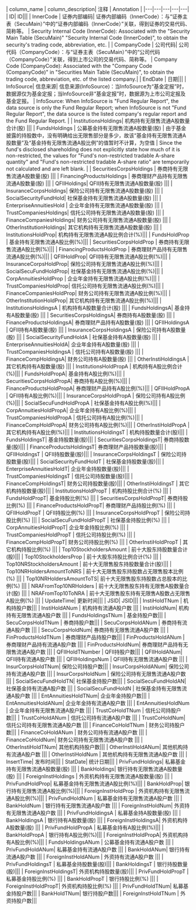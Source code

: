 | column_name | column_description| 注释 | Annotation |
|---|---|---|---|---|
| ID| ID|||
| InnerCode | 证券内部编码| 证券内部编码（InnerCode）：与“证券主表（SecuMain）”中的“证券内部编码（InnerCode）”关联，得到证券的交易代码、简称等。 | Security Internal Code (InnerCode): Associated with the "Security Main Table (SecuMain)" "Security Internal Code (InnerCode)", to obtain the security's trading code, abbreviation, etc. |
| CompanyCode | 公司代码| 公司代码（CompanyCode）：与“证券主表（SecuMain）”中的“公司代码（CompanyCode）”关联，得到上市公司的交易代码、简称等。 | Company Code (CompanyCode): Associated with the "Company Code (CompanyCode)" in "Securities Main Table (SecuMain)", to obtain the trading code, abbreviation, etc. of the listed company.|
| EndDate | 日期|||
| InfoSource| 信息来源| 信息来源(InfoSource)：当InfoSource为“基金定报”时，数据源仅为基金定报；当InfoSource非“基金定报”时，数据源为上市公司定报及基金定报。 | InfoSource: When InfoSource is "Fund Regular Report", the data source is only the Fund Regular Report; when InfoSource is not "Fund Regular Report", the data source is the listed company's regular report and the Fund Regular Report. |
| InstitutionsHoldings| 机构持有无限售流通A股数量合计(股) |||
| FundsHoldings | 公募基金持有无限售流通A股数量(股) | 由于基金披露的持股数中，没有明确给出无限售部分是多少，故该“基金持有无限售流通A股数量”及“基金持有无限售流通A股比例”的值暂时不计算，为空值 | Since the fund's disclosed shareholding does not explicitly state how much of it is non-restricted, the values for "Fund's non-restricted tradable A-share quantity" and "Fund's non-restricted tradable A-share ratio" are temporarily not calculated and are left blank. |
| SecuritiesCorpsHoldings | 券商持有无限售流通A股数量(股) |||
| FinancingProductsHoldings | 券商理财产品持有无限售流通A股数量(股) |||
| QFIIHoldings| QFII持有无限售流通A股数量(股) |||
| InsuranceCorpsHoldings| 保险公司持有无限售流通A股数量(股) |||
| SocialSecurityFundHold| 社保基金持有无限售流通A股数量(股) |||
| EnterpriseAnnuitiesHold | 企业年金持有无限售流通A股数量(股) |||
| TrustCompaniesHoldings| 信托公司持有无限售流通A股数量(股) |||
| FinanceCompaniesHoldings| 财务公司持有无限售流通A股数量(股) |||
| OtherInstitutionHoldings| 其它机构持有无限售流通A股数量(股) |||
| InstitutionsHoldProp| 机构持有无限售流通A股比例合计(%)|||
| FundsHoldProp | 基金持有无限售流通A股比例(%)|||
| SecuritiesCorpsHoldProp | 券商持有无限售流通A股比例(%)|||
| FinancingProductsHoldProp | 券商理财产品持有无限售流通A股比例(%)|||
| QFIIHoldProp| QFII持有无限售流通A股比例(%)|||
| InsuranceCorpsHoldProp| 保险公司持有无限售流通A股比例(%)|||
| SocialSecuFundHoldProp| 社保基金持有无限售流通A股比例(%)|||
| CorpAnnuitiesHoldProp | 企业年金持有无限售流通A股比例(%)|||
| TrustCompaniesHoldProp| 信托公司持有无限售流通A股比例(%)|||
| FinanceCompaniesHoldProp| 财务公司持有无限售流通A股比例(%)|||
| OtherInstitutionHoldProp| 其它机构持有无限售流通A股比例(%)|||
| InstitutionsHoldingsA | 机构持有A股数量合计(股) |||
| FundsHoldingsA| 基金持有A股数量(股) |||
| SecuritiesCorpsHoldingsA| 券商持有A股数量(股) |||
| FinanceProductsHoldingsA| 券商理财产品持有A股数量(股) |||
| QFIIHoldingsA | QFII持有A股数量(股) |||
| InsuranceCorpsHoldingsA | 保险公司持有A股数量(股) |||
| SocialSecurityFundHoldA | 社保基金持有A股数量(股) |||
| EnterpriseAnnuitiesHoldA| 企业年金持有A股数量(股) |||
| TrustCompaniesHoldingsA | 信托公司持有A股数量(股) |||
| FinanceCompHoldingsA| 财务公司持有A股数量(股) |||
| OtherInstiHoldingsA | 其它机构持有A股数量(股) |||
| InstitutionsHoldPropA | 机构持有A股比例合计(%)|||
| FundsHoldPropA| 基金持有A股比例(%)|||
| SecuritiesCorpsHoldPropA| 券商持有A股比例(%)|||
| FinanceProductsHoldPropA| 券商理财产品持有A股比例(%)|||
| QFIIHoldPropA | QFII持有A股比例(%)|||
| InsuranceCorpsHoldPropA | 保险公司持有A股比例(%)|||
| SocialSecuFundHoldPropA | 社保基金持有A股比例(%)|||
| CorpAnnuitiesHoldPropA| 企业年金持有A股比例(%)|||
| TrustCompaniesHoldPropA | 信托公司持有A股比例(%)|||
| FinanceCompHoldPropA| 财务公司持有A股比例(%)|||
| OtherInstiHoldPropA | 其它机构持有A股比例(%)|||
| InstitutionsHoldingsT | 机构持股数量合计(股)|||
| FundsHoldingsT| 基金持股数量(股)|||
| SecuritiesCorpsHoldingsT| 券商持股数量(股)|||
| FinanceProductsHoldingsT| 券商理财产品持股数量(股)|||
| QFIIHoldingsT | QFII持股数量(股)|||
| InsuranceCorpsHoldingsT | 保险公司持股数量(股)|||
| SocialSecurityFundHoldT | 社保基金持股数量(股)|||
| EnterpriseAnnuitiesHoldT| 企业年金持股数量(股)|||
| TrustCompaniesHoldingsT | 信托公司持股数量(股)|||
| FinanceCompHoldingsT| 财务公司持股数量(股)|||
| OtherInstiHoldingsT | 其它机构持股数量(股)|||
| InstitutionsHoldPropT | 机构持股比例合计(%) |||
| FundsHoldPropT| 基金持股比例(%) |||
| SecuritiesCorpsHoldPropT| 券商持股比例(%) |||
| FinanceProductsHoldPropT| 券商理财产品持股比例(%) |||
| QFIIHoldPropT | QFII持股比例(%) |||
| InsuranceCorpsHoldPropT | 保险公司持股比例(%) |||
| SocialSecuFundHoldPropT | 社保基金持股比例(%) |||
| CorpAnnuitiesHoldPropT| 企业年金持股比例(%) |||
| TrustCompaniesHoldPropT | 信托公司持股比例(%) |||
| FinanceCompHoldPropT| 财务公司持股比例(%) |||
| OtherInstiHoldPropT | 其它机构持股比例(%) |||
| Top10StockholdersAmount | 前十大股东持股数量合计(股)|||
| Top10StockholdersProp | 前十大股东持股比例合计(%) |||
| Top10NRStockholdersAmount | 前十大无限售股东持股数量合计(股)|||
| Top10NRHoldersAmountToNRS | 前十大无限售股东持股数占无限售股本比例(%) |||
| Top10NRHoldersAmountToTS| 前十大无限售股东持股数占总股本的比例(%) |||
| NRAFromTop10NRHolders | 前十大无限售股东持有无限售A股数量合计(股) |||
| NRAFromTop10ToNRA | 前十大无限售股东持有无限售A股数占无限售A股比例(%) |||
| UpdateTime| 更新时间|||
| JSID| JSID|||
| InstiHoldTNum | 机构持股户数|||
| InstiHoldANum | 机构持有流通A股户数 |||
| InstiHoldNum| 机构持有无限售流通A股户数 |||
| FundsHoldingsTNum | 基金持股户数|||
| SecuCorpsHoldTNum | 券商持股户数|||
| SecuCorpsHoldANum | 券商持有流通A股户数 |||
| SecuCorpsHoldNum| 券商持有无限售流通A股户数 |||
| FinProductsHoldTNum | 券商理财产品持股户数|||
| FinProductsHoldANum | 券商理财产品持有流通A股户数 |||
| FinProductsHoldNum| 券商理财产品持有无限售流通A股户数 |||
| QFIIHoldTNumber | QFII持股户数|||
| QFIIHoldANum| QFII持有流通A股户数 |||
| QFIIHoldingsNum | QFII持有无限售流通A股户数 |||
| InsurCorpsHoldTNum| 保险公司持股户数|||
| InsurCorpsHoldANum| 保险公司持有流通A股户数 |||
| InsurCorpsHoldNum | 保险公司持有无限售流通A股户数 |||
| SocialSecuFundHoldTN| 社保基金持股户数|||
| SocialSecuFundHoldAN| 社保基金持有流通A股户数 |||
| SocialSecuFundHoldN | 社保基金持有无限售流通A股户数 |||
| EntAnnuitiesHoldTNum| 企业年金持股户数|||
| EntAnnuitiesHoldANum| 企业年金持有流通A股户数 |||
| EntAnnuitiesHoldNum | 企业年金持有无限售流通A股户数 |||
| TrustCoHoldTNum | 信托公司持股户数|||
| TrustCoHoldANum | 信托公司持有流通A股户数 |||
| TrustCoHoldNum| 信托公司持有无限售流通A股户数 |||
| FinanceCoHoldTNum | 财务公司持股户数|||
| FinanceCoHoldANum | 财务公司持有流通A股户数 |||
| FinanceCoHoldNum| 财务公司持有无限售流通A股户数 |||
| OtherInstiHoldTNum| 其他机构持股户数|||
| OtherInstiHoldANum| 其他机构持有流通A股户数 |||
| OtherInstiHoldNum | 其他机构持有无限售流通A股户数 |||
| InsertTime| 发布时间|||
| StatDate| 统计日期|||
| PrivFundHoldings| 私募基金持有无限售流通A股数量(股) |||
| BankHoldings| 银行持有无限售流通A股数量(股) |||
| ForeignInstHoldings | 外资机构持有无限售流通A股数量(股) |||
| PrivFundHoldProp| 私募基金持有无限售流通A股比例(%)|||
| BankHoldProp| 银行持有无限售流通A股比例(%)|||
| ForeignInstHoldProp | 外资机构持有无限售流通A股比例(%)|||
| PrivFundHoldNum | 私募基金持有无限售流通A股户数 |||
| BankHoldNum | 银行持有无限售流通A股户数 |||
| ForeignInstHoldNum| 外资持有无限售流通A股户数 |||
| PrivFundHoldingsA | 私募基金持A股数量(股) |||
| BankHoldingsA | 银行持有A股数量(股) |||
| ForeignInstHoldingsA| 外资机构持A股数量(股) |||
| PrivFundHoldPropA | 私募基金持有A股比例(%)|||
| BankHoldPropA | 银行持有A股比例(%)|||
| ForeignInstHoldPropA| 外资机构持有A股比例(%)|||
| FundsHoldingsANum | 公募基金持有流通A股户数 |||
| PrivFundHoldANum| 私募基金持有流通A股户数 |||
| BankHoldANum| 银行持有流通A股户数 |||
| ForeignInstHoldANum | 外资持有流通A股户数 |||
| PrivFundHoldingsT | 私募基金持股数量(股)|||
| BankHoldingsT | 银行持股数量(股)|||
| ForeignInstHoldingsT| 外资机构持股数量(股)|||
| PrivFundHoldPropT | 私募基金持股比例(%) |||
| BankHoldPropT | 银行持股比例(%) |||
| ForeignInstHoldPropT| 外资机构持股比例(%) |||
| PrivFundHoldTNum| 私募基金持股户数|||
| BankHoldTNum| 银行持股户数|||
| ForeignInstHoldTNum | 外资持股户数|||